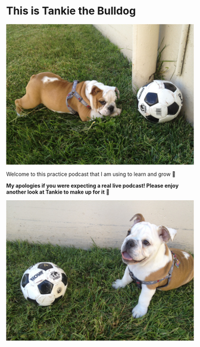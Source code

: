 # This is Tankie the Bulldog

<img src="/images/tankie_soccer_2.JPG" width="550">
  
<p>Welcome to this practice podcast that I am using to learn and grow 🌳</p>
  
**My apologies if you were expecting a real live podcast! Please enjoy another look at Tankie to make up for it** 🙂

<img src="/images/tankie_soccer_4.JPG" width="550">
